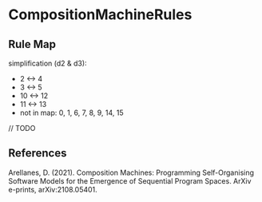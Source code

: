# CompositionMachineRules

## Rule Map

simplification (d2 & d3):
- 2 <-> 4
- 3 <-> 5
- 10 <-> 12
- 11 <-> 13
- not in map: 0, 1, 6, 7, 8, 9, 14, 15

// TODO

## References

Arellanes, D. (2021). Composition Machines: Programming Self-Organising Software Models for the Emergence of Sequential Program Spaces. ArXiv e-prints, arXiv:2108.05401.
